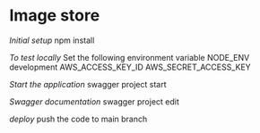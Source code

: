 # Image store

*Initial setup*
npm install

*To test locally*
Set the following environment variable
NODE_ENV development
AWS_ACCESS_KEY_ID
AWS_SECRET_ACCESS_KEY

*Start the application*
swagger project start

*Swagger documentation*
swagger project edit

*deploy*
push the code to main branch


